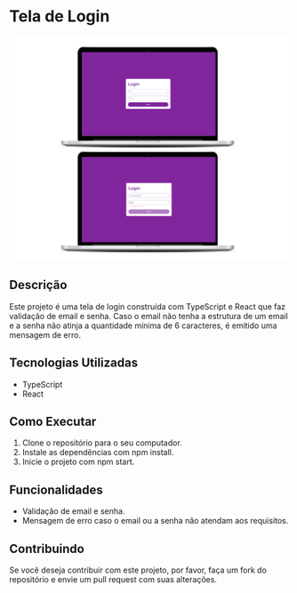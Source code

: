 # Tela de Login

<img src="assets/img/screen.png" alt="login">

## Descrição

Este projeto é uma tela de login construída com TypeScript e React que faz validação de email e senha. Caso o email não tenha a estrutura de um email e a senha não atinja a quantidade mínima de 6 caracteres, é emitido uma mensagem de erro.

## Tecnologias Utilizadas

- TypeScript
- React

## Como Executar

1. Clone o repositório para o seu computador.
2. Instale as dependências com npm install.
3. Inicie o projeto com npm start.

## Funcionalidades

- Validação de email e senha.
- Mensagem de erro caso o email ou a senha não atendam aos requisitos.

## Contribuindo

Se você deseja contribuir com este projeto, por favor, faça um fork do repositório e envie um pull request com suas alterações.
